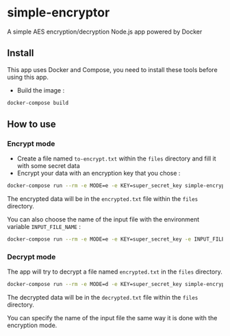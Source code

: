 # simple-encryptor
A simple AES encryption/decryption Node.js app powered by Docker

## Install

This app uses Docker and Compose, you need to install these tools before using this app.

* Build the image :

```bash
docker-compose build
```

## How to use

### Encrypt mode

* Create a file named `to-encrypt.txt` within the `files` directory and fill it with some secret data
* Encrypt your data with an encryption key that you chose :

```bash
docker-compose run --rm -e MODE=e -e KEY=super_secret_key simple-encryptor
```

The encrypted data will be in the `encrypted.txt` file within the `files` directory.

You can also choose the name of the input file with the environment variable `INPUT_FILE_NAME` :
```bash
docker-compose run --rm -e MODE=e -e KEY=super_secret_key -e INPUT_FILE_NAME=my_file.txt simple-encryptor
```

### Decrypt mode

The app will try to decrypt a file named `encrypted.txt` in the `files` directory.

```bash
docker-compose run --rm -e MODE=d -e KEY=super_secret_key simple-encryptor
```

The decrypted data will be in the `decrypted.txt` file within the `files` directory.

You can specify the name of the input file the same way it is done with the encryption mode.
